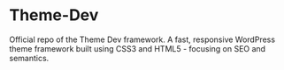 Theme-Dev
=========

Official repo of the Theme Dev framework. A fast, responsive WordPress theme framework built using CSS3 and HTML5 - focusing on SEO and semantics.
